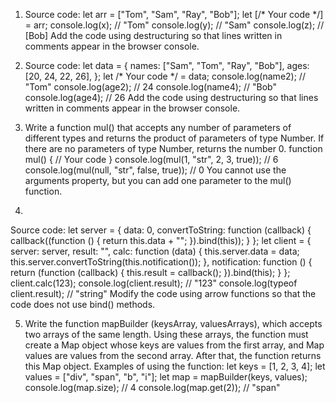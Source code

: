 
1. Source code:
let arr = ["Tom", "Sam", "Ray", "Bob"];
let [/* Your code */] = arr;
console.log(x); // "Tom"
console.log(y); // "Sam"
console.log(z); // [Bob]
Add the code using destructuring so that lines written in comments appear in the browser console.


2. Source code:
let data = {
    names: ["Sam", "Tom", "Ray", "Bob"],
    ages: [20, 24, 22, 26],
};
let /* Your code */ = data;
console.log(name2); // "Tom"
console.log(age2); // 24
console.log(name4); // "Bob"
console.log(age4); // 26
Add the code using destructuring so that lines written in comments appear in the browser console.


3. Write a function mul() that accepts any number of parameters of different types and returns the product of parameters of type Number.
If there are no parameters of type Number, returns the number 0.
function mul() {
    // Your code
}
console.log(mul(1, "str", 2, 3, true)); // 6
console.log(mul(null, "str", false, true)); // 0
You cannot use the arguments property, but you can add one parameter to the mul() function.

4.
Source code:
let server = {
    data: 0,
    convertToString: function (callback) {
       callback((function () {
          return this.data + "";
       }).bind(this));
    }
};
let client = {
    server: server,
    result: "",
    calc: function (data) {
       this.server.data = data;
       this.server.convertToString(this.notification());
    },
    notification: function () {
       return (function (callback) {
          this.result = callback();
       }).bind(this);
    }
};
client.calc(123);
console.log(client.result); // "123"
console.log(typeof client.result); // "string"
Modify the code using arrow functions so that the code does not use bind() methods.


5. Write the function mapBuilder (keysArray, valuesArrays), which accepts two arrays of the same length. Using these arrays, the function must create a Map object whose keys are values from the first array, and Map values are values from the second array. After that, the function returns this Map object.
Examples of using the function:
let keys = [1, 2, 3, 4];
let values = ["div", "span", "b", "i"];
let map = mapBuilder(keys, values);
console.log(map.size); // 4
console.log(map.get(2)); // "span"